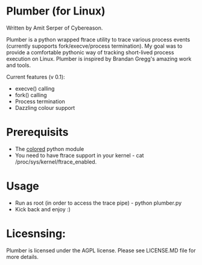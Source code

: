 # Plumber (for Linux)
Written by Amit Serper of Cybereason.

Plumber is a python wrapped ftrace utility to trace various process events (currently supoports fork/execve/process termination).
My goal was to provide a comfortable pythonic way of tracking short-lived process execution on Linux. Plumber is inspired by Brandan Gregg's amazing work and tools.

Current features (v 0.1): 
  - execve() calling
  - fork() calling
  - Process termination
  - Dazzling colour support

# Prerequisits
  * The [colored](https://pypi.python.org/pypi/colored) python module
  * You need to have ftrace support in your kernel - cat /proc/sys/kernel/ftrace_enabled.
# Usage
  - Run as root (in order to access the trace pipe) - python plumber.py
  - Kick back and enjoy :)
# Licesnsing:
 Plumber is licensed under the AGPL license. Please see LICENSE.MD file for more details.
